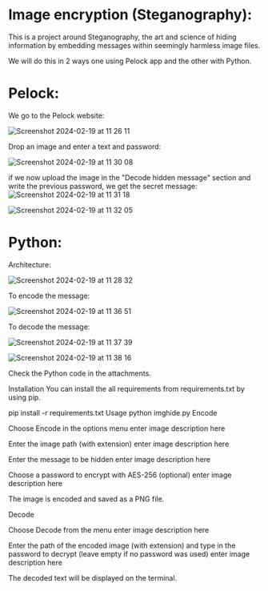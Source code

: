# Image encryption (Steganography):

This is a project around Steganography, the art and science of hiding information by embedding messages within seemingly harmless image files.

We will do this in 2 ways one using Pelock app and the other with Python.

# Pelock:

We go to the Pelock website:

![Screenshot 2024-02-19 at 11 26 11](https://github.com/redjules/Image-encryption/assets/106017493/fb4946ac-2851-4cd0-9291-4fcf6e9f35e0)

Drop an image and enter a text and password:

![Screenshot 2024-02-19 at 11 30 08](https://github.com/redjules/Image-encryption/assets/106017493/6cfd1356-9786-4d68-ba97-3837095963a9)

if we now upload the image in the "Decode hidden message" section and write the previous password, we get the secret message:
![Screenshot 2024-02-19 at 11 31 18](https://github.com/redjules/Image-encryption/assets/106017493/2ddaa4f2-b14f-4cf6-9402-739c3184d0a7)

![Screenshot 2024-02-19 at 11 32 05](https://github.com/redjules/Image-encryption/assets/106017493/c7a47780-3340-4314-8c17-d7513e7f1f08)

# Python:

Architecture:

![Screenshot 2024-02-19 at 11 28 32](https://github.com/redjules/Image-encryption/assets/106017493/990f508a-b09d-4615-a754-800bde55e847)

To encode the message:

![Screenshot 2024-02-19 at 11 36 51](https://github.com/redjules/Image-encryption/assets/106017493/f9c5d979-1c4c-47d3-89d7-2398ddf3d921)

To decode the message:


![Screenshot 2024-02-19 at 11 37 39](https://github.com/redjules/Image-encryption/assets/106017493/2cf474d1-4cd8-4b21-9f72-09751082bc42)


![Screenshot 2024-02-19 at 11 38 16](https://github.com/redjules/Image-encryption/assets/106017493/2e96f37e-0e59-4491-8ef8-918fc6e1a187)

Check the Python code in the attachments.



Installation
You can install the all requirements from requirements.txt by using pip.

pip install -r requirements.txt
Usage
python imghide.py
Encode

Choose Encode in the options menu enter image description here

Enter the image path (with extension) enter image description here

Enter the message to be hidden enter image description here

Choose a password to encrypt with AES-256 (optional) enter image description here

The image is encoded and saved as a PNG file.

Decode

Choose Decode from the menu enter image description here

Enter the path of the encoded image (with extension) and type in the password to decrypt (leave empty if no password was used) enter image description here

The decoded text will be displayed on the terminal.
